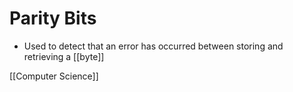 # Parity Bits

- Used to detect that an error has occurred between storing and retrieving a [[byte]]

[[Computer Science]]

